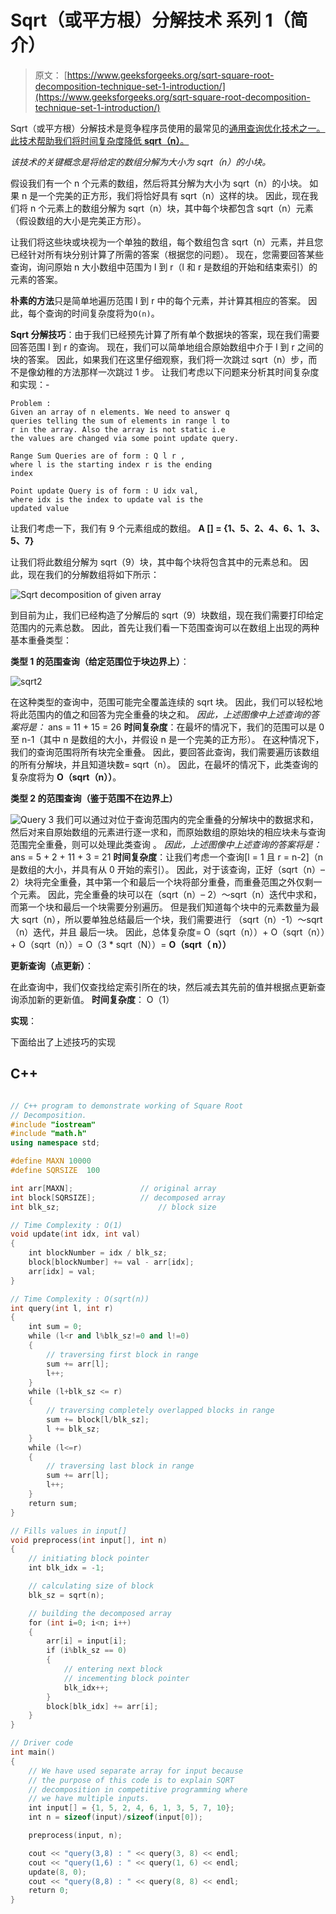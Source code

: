 # Sqrt（或平方根）分解技术 系列 1（简介）

> 原文： [https://www.geeksforgeeks.org/sqrt-square-root-decomposition-technique-set-1-introduction/](https://www.geeksforgeeks.org/sqrt-square-root-decomposition-technique-set-1-introduction/)

Sqrt（或平方根）分解技术是竞争程序员使用的最常见的[通用查询优化技术之一。 此技术帮助我们将时间复杂度降低 **sqrt（n）**。](https://www.geeksforgeeks.org/range-minimum-query-for-static-array/)

*该技术的关键概念是将给定的数组分解为大小为 sqrt（n）的小块。*

假设我们有一个 n 个元素的数组，然后将其分解为大小为 sqrt（n）的小块。 如果 n 是一个完美的正方形，我们将恰好具有 sqrt（n）这样的块。 因此，现在我们将 n 个元素上的数组分解为 sqrt（n）块，其中每个块都包含 sqrt（n）元素（假设数组的大小是完美正方形）。

让我们将这些块或块视为一个单独的数组，每个数组包含 sqrt（n）元素，并且您已经针对所有块分别计算了所需的答案（根据您的问题）。 现在，您需要回答某些查询，询问原始 n 大小数组中范围为 l 到 r（l 和 r 是数组的开始和结束索引）的元素的答案。

**朴素的方法**只是简单地遍历范围 l 到 r 中的每个元素，并计算其相应的答案。 因此，每个查询的时间复杂度将为`O(n)`。

**Sqrt 分解技巧**：由于我们已经预先计算了所有单个数据块的答案，现在我们需要回答范围 l 到 r 的查询。 现在，我们可以简单地组合原始数组中介于 l 到 r 之间的块的答案。 因此，如果我们在这里仔细观察，我们将一次跳过 sqrt（n）步，而不是像幼稚的方法那样一次跳过 1 步。 让我们考虑以下问题来分析其时间复杂度和实现：-

```
Problem :
Given an array of n elements. We need to answer q 
queries telling the sum of elements in range l to 
r in the array. Also the array is not static i.e 
the values are changed via some point update query.

Range Sum Queries are of form : Q l r , 
where l is the starting index r is the ending 
index

Point update Query is of form : U idx val, 
where idx is the index to update val is the 
updated value

```

让我们考虑一下，我们有 9 个元素组成的数组。
**A [] = {1、5、2、4、6、1、3、5、7}**

让我们将此数组分解为 sqrt（9）块，其中每个块将包含其中的元素总和。 因此，现在我们的分解数组将如下所示：

![Sqrt decomposition of given array](img/d32815f3b3217b6e8375939aa068c3a6.png)

到目前为止，我们已经构造了分解后的 sqrt（9）块数组，现在我们需要打印给定范围内的元素总数。 因此，首先让我们看一下范围查询可以在数组上出现的两种基本重叠类型：

**类型 1 的范围查询（给定范围位于块边界上）**：

![sqrt2](img/a0cd79644bcb1999f8771640f9776bbb.png)

在这种类型的查询中，范围可能完全覆盖连续的 sqrt 块。 因此，我们可以轻松地将此范围内的值之和回答为完全重叠的块之和。
*因此，上述图像中上述查询的答案将是：* ans = 11 + 15 = 26
**时间复杂度**：在最坏的情况下，我们的范围可以是 0 至 n-1（其中 n 是数组的大小，并假设 n 是一个完美的正方形）。 在这种情况下，我们的查询范围将所有块完全重叠。 因此，要回答此查询，我们需要遍历该数组的所有分解块，并且知道块数= sqrt（n）。 因此，在最坏的情况下，此类查询的复杂度将为 **O（sqrt（n））**。

**类型 2 的范围查询（鉴于范围不在边界上）**

![Query 3](img/8c8b5ef885c503c56be2f988589cf5e8.png)
我们可以通过对位于查询范围内的完全重叠的分解块中的数据求和，然后对来自原始数组的元素进行逐一求和，而原始数组的原始块的相应块未与查询范围完全重叠，则可以处理此类查询 。
*因此，上述图像中上述查询的答案将是：* ans = 5 + 2 + 11 + 3 = 21
**时间复杂度**：让我们考虑一个查询[l = 1 且 r = n-2]（n 是数组的大小，并具有从 0 开始的索引）。 因此，对于该查询，正好（sqrt（n）– 2）块将完全重叠，其中第一个和最后一个块将部分重叠，而重叠范围之外仅剩一个元素。 因此，完全重叠的块可以在（sqrt（n）– 2）〜sqrt（n）迭代中求和，而第一个块和最后一个块需要分别遍历。 但是我们知道每个块中的元素数量为最大 sqrt（n），所以要单独总结最后一个块，我们需要进行
（sqrt（n）-1）〜sqrt（n）迭代，并且 最后一块。
因此，总体复杂度= O（sqrt（n））+ O（sqrt（n））+ O（sqrt（n））= O（3 * sqrt（N））= **O（sqrt（ n））**

**更新查询（点更新）**：

在此查询中，我们仅查找给定索引所在的块，然后减去其先前的值并根据点更新查询添加新的更新值。
**时间复杂度**： O（1）

**实现**：

下面给出了上述技巧的实现

## C++ 

```cpp

// C++ program to demonstrate working of Square Root 
// Decomposition. 
#include "iostream" 
#include "math.h" 
using namespace std; 

#define MAXN 10000 
#define SQRSIZE  100 

int arr[MAXN];               // original array 
int block[SQRSIZE];          // decomposed array 
int blk_sz;                      // block size 

// Time Complexity : O(1) 
void update(int idx, int val) 
{ 
    int blockNumber = idx / blk_sz; 
    block[blockNumber] += val - arr[idx]; 
    arr[idx] = val; 
} 

// Time Complexity : O(sqrt(n)) 
int query(int l, int r) 
{ 
    int sum = 0; 
    while (l<r and l%blk_sz!=0 and l!=0) 
    { 
        // traversing first block in range 
        sum += arr[l]; 
        l++; 
    } 
    while (l+blk_sz <= r) 
    { 
        // traversing completely overlapped blocks in range 
        sum += block[l/blk_sz]; 
        l += blk_sz; 
    } 
    while (l<=r) 
    { 
        // traversing last block in range 
        sum += arr[l]; 
        l++; 
    } 
    return sum; 
} 

// Fills values in input[] 
void preprocess(int input[], int n) 
{ 
    // initiating block pointer 
    int blk_idx = -1; 

    // calculating size of block 
    blk_sz = sqrt(n); 

    // building the decomposed array 
    for (int i=0; i<n; i++) 
    { 
        arr[i] = input[i]; 
        if (i%blk_sz == 0) 
        { 
            // entering next block 
            // incementing block pointer 
            blk_idx++; 
        } 
        block[blk_idx] += arr[i]; 
    } 
} 

// Driver code 
int main() 
{ 
    // We have used separate array for input because 
    // the purpose of this code is to explain SQRT 
    // decomposition in competitive programming where 
    // we have multiple inputs. 
    int input[] = {1, 5, 2, 4, 6, 1, 3, 5, 7, 10}; 
    int n = sizeof(input)/sizeof(input[0]); 

    preprocess(input, n); 

    cout << "query(3,8) : " << query(3, 8) << endl; 
    cout << "query(1,6) : " << query(1, 6) << endl; 
    update(8, 0); 
    cout << "query(8,8) : " << query(8, 8) << endl; 
    return 0; 
} 

```